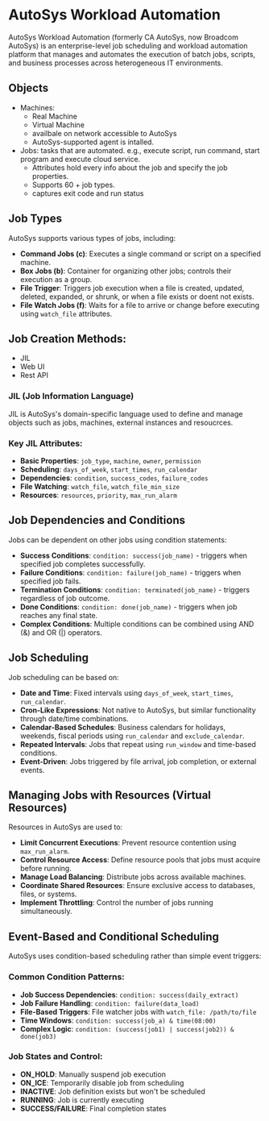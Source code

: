 # AutoSys Workload Automation

AutoSys Workload Automation (formerly CA AutoSys, now Broadcom AutoSys) is an enterprise-level job scheduling and workload automation platform that manages and automates the execution of batch jobs, scripts, and business processes across heterogeneous IT environments.

## Objects

- Machines: 
  - Real Machine
  - Virtual Machine
  - availbale on network accessible to AutoSys
  - AutoSys-supported agent is intalled. 
- Jobs: tasks that are automated. e.g., execute script, run command, start program and execute cloud service.
  - Attributes hold every info about the job and specify the job properties.
  - Supports 60 + job types.
  - captures exit code  and run status

## Job Types
AutoSys supports various types of jobs, including:
- **Command Jobs (c)**: Executes a single command or script on a specified machine.
- **Box Jobs (b)**: Container for organizing other jobs; controls their execution as a group.
- **File Trigger**: Triggers job execution when a file is created, updated, deleted, expanded, or shrunk, or when a file exists or doent not exists. 
- **File Watch Jobs (f)**: Waits for a file to arrive or change before executing using `watch_file` attributes.

## Job Creation Methods:

- JIL
- Web UI
- Rest API

### JIL (Job Information Language)
JIL is AutoSys's domain-specific language used to define and manage objects such as jobs, machines, external instances and resoucrces.

### Key JIL Attributes:
- **Basic Properties**: `job_type`, `machine`, `owner`, `permission`
- **Scheduling**: `days_of_week`, `start_times`, `run_calendar`
- **Dependencies**: `condition`, `success_codes`, `failure_codes`
- **File Watching**: `watch_file`, `watch_file_min_size`
- **Resources**: `resources`, `priority`, `max_run_alarm`


## Job Dependencies and Conditions
Jobs can be dependent on other jobs using condition statements:
- **Success Conditions**: `condition: success(job_name)` - triggers when specified job completes successfully.
- **Failure Conditions**: `condition: failure(job_name)` - triggers when specified job fails.
- **Termination Conditions**: `condition: terminated(job_name)` - triggers regardless of job outcome.
- **Done Conditions**: `condition: done(job_name)` - triggers when job reaches any final state.
- **Complex Conditions**: Multiple conditions can be combined using AND (&) and OR (|) operators.

## Job Scheduling
Job scheduling can be based on:
- **Date and Time**: Fixed intervals using `days_of_week`, `start_times`, `run_calendar`.
- **Cron-Like Expressions**: Not native to AutoSys, but similar functionality through date/time combinations.
- **Calendar-Based Schedules**: Business calendars for holidays, weekends, fiscal periods using `run_calendar` and `exclude_calendar`.
- **Repeated Intervals**: Jobs that repeat using `run_window` and time-based conditions.
- **Event-Driven**: Jobs triggered by file arrival, job completion, or external events.

## Managing Jobs with Resources (Virtual Resources)
Resources in AutoSys are used to:
- **Limit Concurrent Executions**: Prevent resource contention using `max_run_alarm`.
- **Control Resource Access**: Define resource pools that jobs must acquire before running.
- **Manage Load Balancing**: Distribute jobs across available machines.
- **Coordinate Shared Resources**: Ensure exclusive access to databases, files, or systems.
- **Implement Throttling**: Control the number of jobs running simultaneously.

## Event-Based and Conditional Scheduling
AutoSys uses condition-based scheduling rather than simple event triggers:

### Common Condition Patterns:
- **Job Success Dependencies**: `condition: success(daily_extract)`
- **Job Failure Handling**: `condition: failure(data_load)`
- **File-Based Triggers**: File watcher jobs with `watch_file: /path/to/file`
- **Time Windows**: `condition: success(job_a) & time(08:00)`
- **Complex Logic**: `condition: (success(job1) | success(job2)) & done(job3)`

### Job States and Control:
- **ON_HOLD**: Manually suspend job execution
- **ON_ICE**: Temporarily disable job from scheduling
- **INACTIVE**: Job definition exists but won't be scheduled
- **RUNNING**: Job is currently executing
- **SUCCESS/FAILURE**: Final completion states

